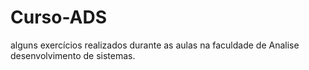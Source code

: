 # Curso-ADS
alguns exercícios realizados durante as aulas na faculdade de Analise desenvolvimento de sistemas.
